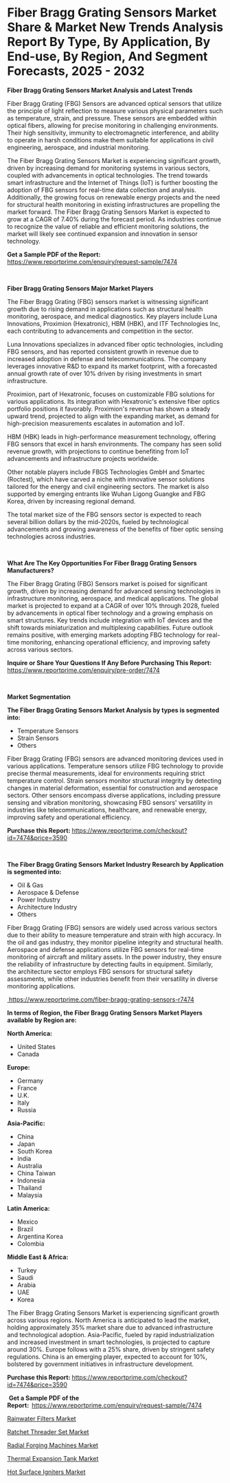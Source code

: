 <p><h1>Fiber Bragg Grating Sensors Market Share & Market New Trends Analysis Report By Type, By Application, By End-use, By Region, And Segment Forecasts, 2025 - 2032</h1></p><p><strong>Fiber Bragg Grating Sensors Market Analysis and Latest Trends</strong></p>
<p><p>Fiber Bragg Grating (FBG) Sensors are advanced optical sensors that utilize the principle of light reflection to measure various physical parameters such as temperature, strain, and pressure. These sensors are embedded within optical fibers, allowing for precise monitoring in challenging environments. Their high sensitivity, immunity to electromagnetic interference, and ability to operate in harsh conditions make them suitable for applications in civil engineering, aerospace, and industrial monitoring.</p><p>The Fiber Bragg Grating Sensors Market is experiencing significant growth, driven by increasing demand for monitoring systems in various sectors, coupled with advancements in optical technologies. The trend towards smart infrastructure and the Internet of Things (IoT) is further boosting the adoption of FBG sensors for real-time data collection and analysis. Additionally, the growing focus on renewable energy projects and the need for structural health monitoring in existing infrastructures are propelling the market forward. The Fiber Bragg Grating Sensors Market is expected to grow at a CAGR of 7.40% during the forecast period. As industries continue to recognize the value of reliable and efficient monitoring solutions, the market will likely see continued expansion and innovation in sensor technology.</p></p>
<p><strong>Get a Sample PDF of the Report:&nbsp;</strong> <a href="https://www.reportprime.com/enquiry/request-sample/7474?utm_campaign=1119&utm_medium=2&utm_source=Github&utm_content=ia&utm_term=19032025&utm_id=fiber-bragg-grating-sensors">https://www.reportprime.com/enquiry/request-sample/7474</a></p>
<p>&nbsp;</p>
<p><strong>Fiber Bragg Grating Sensors Major Market Players</strong></p>
<p><p>The Fiber Bragg Grating (FBG) sensors market is witnessing significant growth due to rising demand in applications such as structural health monitoring, aerospace, and medical diagnostics. Key players include Luna Innovations, Proximion (Hexatronic), HBM (HBK), and ITF Technologies Inc, each contributing to advancements and competition in the sector.</p><p>Luna Innovations specializes in advanced fiber optic technologies, including FBG sensors, and has reported consistent growth in revenue due to increased adoption in defense and telecommunications. The company leverages innovative R&D to expand its market footprint, with a forecasted annual growth rate of over 10% driven by rising investments in smart infrastructure.</p><p>Proximion, part of Hexatronic, focuses on customizable FBG solutions for various applications. Its integration with Hexatronic's extensive fiber optics portfolio positions it favorably. Proximion's revenue has shown a steady upward trend, projected to align with the expanding market, as demand for high-precision measurements escalates in automation and IoT.</p><p>HBM (HBK) leads in high-performance measurement technology, offering FBG sensors that excel in harsh environments. The company has seen solid revenue growth, with projections to continue benefiting from IoT advancements and infrastructure projects worldwide.</p><p>Other notable players include FBGS Technologies GmbH and Smartec (Roctest), which have carved a niche with innovative sensor solutions tailored for the energy and civil engineering sectors. The market is also supported by emerging entrants like Wuhan Ligong Guangke and FBG Korea, driven by increasing regional demand.</p><p>The total market size of the FBG sensors sector is expected to reach several billion dollars by the mid-2020s, fueled by technological advancements and growing awareness of the benefits of fiber optic sensing technologies across industries.</p></p>
<p>&nbsp;</p>
<p><strong>What Are The Key Opportunities For Fiber Bragg Grating Sensors Manufacturers?</strong></p>
<p><p>The Fiber Bragg Grating (FBG) Sensors market is poised for significant growth, driven by increasing demand for advanced sensing technologies in infrastructure monitoring, aerospace, and medical applications. The global market is projected to expand at a CAGR of over 10% through 2028, fueled by advancements in optical fiber technology and a growing emphasis on smart structures. Key trends include integration with IoT devices and the shift towards miniaturization and multiplexing capabilities. Future outlook remains positive, with emerging markets adopting FBG technology for real-time monitoring, enhancing operational efficiency, and improving safety across various sectors.</p></p>
<p><strong>Inquire or Share Your Questions If Any Before Purchasing This Report:</strong> <a href="https://www.reportprime.com/enquiry/pre-order/7474?utm_campaign=1119&utm_medium=2&utm_source=Github&utm_content=ia&utm_term=19032025&utm_id=fiber-bragg-grating-sensors">https://www.reportprime.com/enquiry/pre-order/7474</a></p>
<p>&nbsp;</p>
<p><strong>Market Segmentation</strong></p>
<p><strong>The Fiber Bragg Grating Sensors Market Analysis by types is segmented into:</strong></p>
<p><ul><li>Temperature Sensors</li><li>Strain Sensors</li><li>Others</li></ul></p>
<p><p>Fiber Bragg Grating (FBG) sensors are advanced monitoring devices used in various applications. Temperature sensors utilize FBG technology to provide precise thermal measurements, ideal for environments requiring strict temperature control. Strain sensors monitor structural integrity by detecting changes in material deformation, essential for construction and aerospace sectors. Other sensors encompass diverse applications, including pressure sensing and vibration monitoring, showcasing FBG sensors' versatility in industries like telecommunications, healthcare, and renewable energy, improving safety and operational efficiency.</p></p>
<p><strong>Purchase this Report:&nbsp;</strong><a href="https://www.reportprime.com/checkout?id=7474&price=3590&utm_campaign=1119&utm_medium=2&utm_source=Github&utm_content=ia&utm_term=19032025&utm_id=fiber-bragg-grating-sensors">https://www.reportprime.com/checkout?id=7474&price=3590</a></p>
<p>&nbsp;</p>
<p><strong>The Fiber Bragg Grating Sensors Market Industry Research by Application is segmented into:</strong></p>
<p><ul><li>Oil & Gas</li><li>Aerospace & Defense</li><li>Power Industry</li><li>Architecture Industry</li><li>Others</li></ul></p>
<p><p>Fiber Bragg Grating (FBG) sensors are widely used across various sectors due to their ability to measure temperature and strain with high accuracy. In the oil and gas industry, they monitor pipeline integrity and structural health. Aerospace and defense applications utilize FBG sensors for real-time monitoring of aircraft and military assets. In the power industry, they ensure the reliability of infrastructure by detecting faults in equipment. Similarly, the architecture sector employs FBG sensors for structural safety assessments, while other industries benefit from their versatility in diverse monitoring applications.</p></p>
<p><a href="https://www.reportprime.com/fiber-bragg-grating-sensors-r7474?utm_campaign=1119&utm_medium=2&utm_source=Github&utm_content=ia&utm_term=19032025&utm_id=fiber-bragg-grating-sensors">&nbsp;https://www.reportprime.com/fiber-bragg-grating-sensors-r7474</a></p>
<p><strong>In terms of Region, the Fiber Bragg Grating Sensors Market Players available by Region are:</strong></p>
<p>
    <p> <strong> North America: </strong>
        <ul>
            <li>United States</li>
            <li>Canada</li>
        </ul>
        </p> 
    <p> <strong> Europe: </strong>
        <ul>
            <li>Germany</li>
            <li>France</li>
            <li>U.K.</li>
            <li>Italy</li>
            <li>Russia</li>
        </ul>
        </p> 
    <p> <strong> Asia-Pacific: </strong>
        <ul>
            <li>China</li>
            <li>Japan</li>
            <li>South Korea</li>
            <li>India</li>
            <li>Australia</li>
            <li>China Taiwan</li>
            <li>Indonesia</li>
            <li>Thailand</li>
            <li>Malaysia</li>
        </ul>
        </p> 
    <p> <strong> Latin America: </strong>
        <ul>
            <li>Mexico</li>
            <li>Brazil</li>
            <li>Argentina Korea</li>
            <li>Colombia</li>
        </ul>
        </p> 
    <p> <strong> Middle East & Africa: </strong>
        <ul>
            <li>Turkey</li>
            <li>Saudi</li>
            <li>Arabia</li>
            <li>UAE</li>
            <li>Korea</li>
        </ul>
    </p>
    </p>
<p><p>The Fiber Bragg Grating Sensors Market is experiencing significant growth across various regions. North America is anticipated to lead the market, holding approximately 35% market share due to advanced infrastructure and technological adoption. Asia-Pacific, fueled by rapid industrialization and increased investment in smart technologies, is projected to capture around 30%. Europe follows with a 25% share, driven by stringent safety regulations. China is an emerging player, expected to account for 10%, bolstered by government initiatives in infrastructure development.</p></p>
<p><strong>Purchase this Report: </strong><a href="https://www.reportprime.com/checkout?id=7474&price=3590&utm_campaign=1119&utm_medium=2&utm_source=Github&utm_content=ia&utm_term=19032025&utm_id=fiber-bragg-grating-sensors">https://www.reportprime.com/checkout?id=7474&price=3590</a></p>
<p>&nbsp;<strong>Get a Sample PDF of the Report:&nbsp;&nbsp;</strong><a href="https://www.reportprime.com/enquiry/request-sample/7474?utm_campaign=1119&utm_medium=2&utm_source=Github&utm_content=ia&utm_term=19032025&utm_id=fiber-bragg-grating-sensors">https://www.reportprime.com/enquiry/request-sample/7474</a></p>
<p><strong></strong></p>
<p><p><a href="https://github.com/balapopepi/Market-Research-Report-List-1/blob/main/rainwater-filters-market.md?utm_campaign=1119&utm_medium=2&utm_source=Github&utm_content=ia&utm_term=19032025&utm_id=fiber-bragg-grating-sensors">Rainwater Filters Market</a></p><p><a href="https://github.com/akrachveslov/Market-Research-Report-List-1/blob/main/ratchet-threader-set-market.md?utm_campaign=1119&utm_medium=2&utm_source=Github&utm_content=ia&utm_term=19032025&utm_id=fiber-bragg-grating-sensors">Ratchet Threader Set Market</a></p><p><a href="https://github.com/spoorsusama/Market-Research-Report-List-1/blob/main/radial-forging-machines-market.md?utm_campaign=1119&utm_medium=2&utm_source=Github&utm_content=ia&utm_term=19032025&utm_id=fiber-bragg-grating-sensors">Radial Forging Machines Market</a></p><p><a href="https://github.com/tashipmhuiri/Market-Research-Report-List-1/blob/main/thermal-expansion-tank-market.md?utm_campaign=1119&utm_medium=2&utm_source=Github&utm_content=ia&utm_term=19032025&utm_id=fiber-bragg-grating-sensors">Thermal Expansion Tank Market</a></p><p><a href="https://github.com/lynlynyusay/Market-Research-Report-List-1/blob/main/hot-surface-igniters-market.md?utm_campaign=1119&utm_medium=2&utm_source=Github&utm_content=ia&utm_term=19032025&utm_id=fiber-bragg-grating-sensors">Hot Surface Igniters Market</a></p></p>